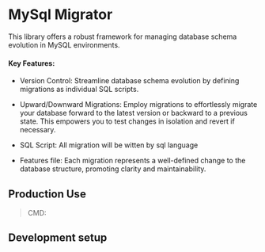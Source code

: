 # MySql Migrator

This library offers a robust framework for managing database schema evolution in MySQL environments.

#### Key Features:

- Version Control: Streamline database schema evolution by defining migrations as individual SQL scripts. 

- Upward/Downward Migrations: Employ migrations to effortlessly migrate your database forward to the latest version or backward to a previous state. This empowers you to test changes in isolation and revert if necessary.

- SQL Script: All migration will be witten by sql language

- Features file: Each migration represents a well-defined change to the database structure, promoting clarity and maintainability.

## Production Use
> CMD: 
## Development setup